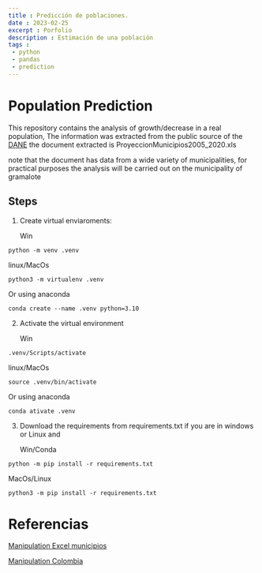 ```yaml
---
title : Predicción de poblaciones.
date : 2023-02-25
excerpt : Porfolio
description : Estimación de una población
tags :
 - python
 - pandas
 - prediction
---
```


# Population Prediction

This repository contains the analysis of growth/decrease in a real population, The information was extracted from the public source of the [DANE](https://www.dane.gov.co) the document extracted is ProyeccionMunicipios2005_2020.xls


note that the document has data from a wide variety of municipalities, for practical purposes the analysis will be carried out on the municipality of gramalote

## Steps



1. Create virtual enviaroments:

    Win
 ```
 python -m venv .venv
 ```
linux/MacOs
 ```
 python3 -m virtualenv .venv
 ```
Or using anaconda 
 ```
 conda create --name .venv python=3.10
 ```

2. Activate the virtual environment

    Win
 ```
 .venv/Scripts/activate
 ```
 linux/MacOs
 ```
 source .venv/bin/activate
 ```
Or using anaconda 
 ```
 conda ativate .venv
 ```

3. Download the requirements  from requirements.txt if you are in windows or Linux and


    Win/Conda
 ```
 python -m pip install -r requirements.txt
 ```
 MacOs/Linux
 ```
 python3 -m pip install -r requirements.txt
 ```



# Referencias
[Manipulation Excel municipios](https://pandas.pydata.org/docs/reference/api/pandas.read_excel.html)

[Manipulation Colombia](https://datosmacro.expansion.com/demografia/poblacion/colombia)